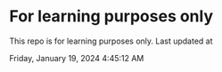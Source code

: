 # For learning purposes only
This repo is for learning purposes only.
Last updated at

Friday, January 19, 2024 4:45:12 AM

